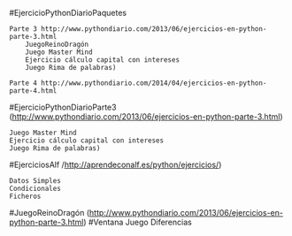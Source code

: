 #EjercicioPythonDiarioPaquetes

    Parte 3 http://www.pythondiario.com/2013/06/ejercicios-en-python-parte-3.html
        JuegoReinoDragón
        Juego Master Mind
        Ejercicio cálculo capital con intereses
        Juego Rima de palabras)
    
    Parte 4 http://www.pythondiario.com/2014/04/ejercicios-en-python-parte-4.html

#EjercicioPythonDiarioParte3 (http://www.pythondiario.com/2013/06/ejercicios-en-python-parte-3.html)

    Juego Master Mind
    Ejercicio cálculo capital con intereses
    Juego Rima de palabras)  

#EjerciciosAlf /http://aprendeconalf.es/python/ejercicios/) 

    Datos Simples
    Condicionales
    Ficheros	   
#JuegoReinoDragón (http://www.pythondiario.com/2013/06/ejercicios-en-python-parte-3.html) 
#Ventana Juego Diferencias
